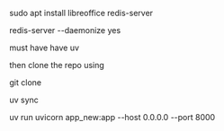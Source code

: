 sudo apt install libreoffice redis-server

redis-server --daemonize yes

must have have uv 

then clone the repo using

git clone

uv sync

uv run uvicorn app_new:app --host 0.0.0.0 --port 8000
